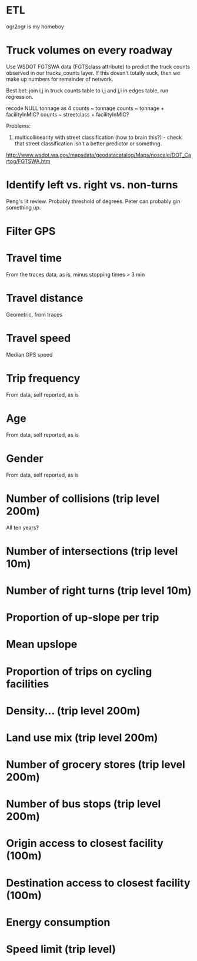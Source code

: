 # ETL
ogr2ogr is my homeboy

# Truck volumes on every roadway
Use WSDOT FGTSWA data (FGTSclass attribute) to predict the truck
counts observed in our trucks_counts layer. If this doesn't totally
suck, then we make up numbers for remainder of network.

Best bet: join i,j in truck counts table to i,j and j,i in edges table, run regression.

recode NULL tonnage as 4
counts ~ tonnage
counts ~ tonnage + facilityInMIC?
counts ~ streetclass + facilityInMIC?

Problems: 
 1. multicollinearity with street classification (how to brain
    this?) - check that street classification isn't a better predictor
    or somethng.



http://www.wsdot.wa.gov/mapsdata/geodatacatalog/Maps/noscale/DOT_Cartog/FGTSWA.htm

# Identify left vs. right vs. non-turns
Peng's lit review. Probably threshold of degrees. Peter can probably
gin something up.

# Filter GPS

# Travel time
From the traces data, as is, minus stopping times > 3 min

# Travel distance
Geometric, from traces

# Travel speed
Median GPS speed

# Trip frequency
From data, self reported, as is

# Age
From data, self reported, as is

# Gender
From data, self reported, as is

# Number of collisions (trip level 200m)
All ten years? 

# Number of intersections (trip level 10m)

# Number of right turns (trip level 10m)

# Proportion of up-slope per trip

# Mean upslope

# Proportion of trips on cycling facilities

# Density... (trip level 200m)

# Land use mix (trip level 200m)

# Number of grocery stores (trip level 200m)

# Number of bus stops (trip level 200m)

# Origin access to closest facility (100m)

# Destination access to closest facility (100m)

# Energy consumption

# Speed limit (trip level)
